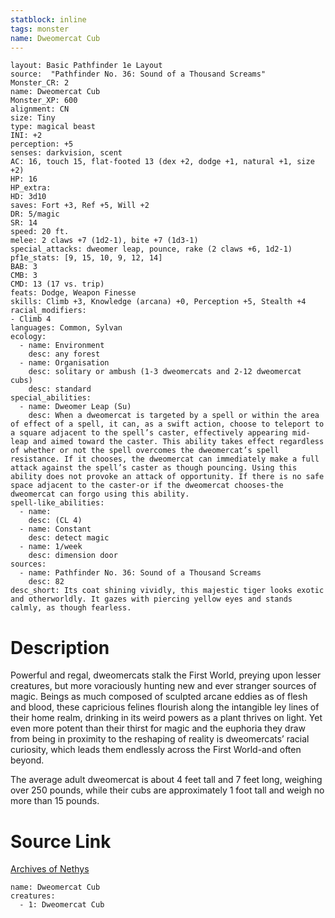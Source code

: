 ```yaml
---
statblock: inline
tags: monster
name: Dweomercat Cub
---
```

```statblock
layout: Basic Pathfinder 1e Layout
source:  "Pathfinder No. 36: Sound of a Thousand Screams"
Monster_CR: 2
name: Dweomercat Cub
Monster_XP: 600
alignment: CN
size: Tiny
type: magical beast
INI: +2
perception: +5
senses: darkvision, scent
AC: 16, touch 15, flat-footed 13 (dex +2, dodge +1, natural +1, size +2)
HP: 16
HP_extra: 
HD: 3d10
saves: Fort +3, Ref +5, Will +2
DR: 5/magic
SR: 14
speed: 20 ft.
melee: 2 claws +7 (1d2-1), bite +7 (1d3-1)
special_attacks: dweomer leap, pounce, rake (2 claws +6, 1d2-1)
pf1e_stats: [9, 15, 10, 9, 12, 14]
BAB: 3
CMB: 3
CMD: 13 (17 vs. trip)
feats: Dodge, Weapon Finesse
skills: Climb +3, Knowledge (arcana) +0, Perception +5, Stealth +4
racial_modifiers:
- Climb 4
languages: Common, Sylvan
ecology:
  - name: Environment
    desc: any forest
  - name: Organisation
    desc: solitary or ambush (1-3 dweomercats and 2-12 dweomercat cubs)
    desc: standard
special_abilities:
  - name: Dweomer Leap (Su)
    desc: When a dweomercat is targeted by a spell or within the area of effect of a spell, it can, as a swift action, choose to teleport to a square adjacent to the spell’s caster, effectively appearing mid-leap and aimed toward the caster. This ability takes effect regardless of whether or not the spell overcomes the dweomercat’s spell resistance. If it chooses, the dweomercat can immediately make a full attack against the spell’s caster as though pouncing. Using this ability does not provoke an attack of opportunity. If there is no safe space adjacent to the caster-or if the dweomercat chooses-the dweomercat can forgo using this ability.
spell-like_abilities:
  - name:
    desc: (CL 4)
  - name: Constant
    desc: detect magic
  - name: 1/week
    desc: dimension door
sources:
  - name: Pathfinder No. 36: Sound of a Thousand Screams
    desc: 82
desc_short: Its coat shining vividly, this majestic tiger looks exotic and otherworldly. It gazes with piercing yellow eyes and stands calmly, as though fearless.
```
# Description
Powerful and regal, dweomercats stalk the First World, preying upon lesser creatures, but more voraciously hunting new and ever stranger sources of magic. Beings as much composed of sculpted arcane eddies as of flesh and blood, these capricious felines flourish along the intangible ley lines of their home realm, drinking in its weird powers as a plant thrives on light. Yet even more potent than their thirst for magic and the euphoria they draw from being in proximity to the reshaping of reality is dweomercats’ racial curiosity, which leads them endlessly across the First World-and often beyond.

The average adult dweomercat is about 4 feet tall and 7 feet long, weighing over 250 pounds, while their cubs are approximately 1 foot tall and weigh no more than 15 pounds.
# Source Link
[Archives of Nethys](https://aonprd.com/MonsterDisplay.aspx?ItemName=Dweomercat%20Cub)
```encounter-table
name: Dweomercat Cub
creatures:
  - 1: Dweomercat Cub
```
